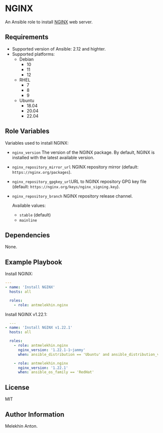 NGINX
=====

An Ansible role to install [NGINX](https://www.nginx.com/) web server.

Requirements
------------

- Supported version of Ansible: 2.12 and highter.
- Supported platforms:
  - Debian
    - 10
    - 11
    - 12
  - RHEL
    - 7
    - 8
    - 9
  - Ubuntu
    - 18.04
    - 20.04
    - 22.04

Role Variables
--------------

Variables used to install NGINX:

- `nginx_version` The version of the NGINX package. By default, NGINX is installed with the latest available version.
- `nginx_repository_mirror_url` NGINX repository mirror (default: `https://nginx.org/packages`).
- `nginx_repository_gpgkey_url`URL to NGINX repository GPG key file (default: `https://nginx.org/keys/nginx_signing.key`).
- `nginx_repository_branch` NGINX repository release channel.

  Available values:
  - `stable` (default)
  - `mainline`

Dependencies
------------

None.

Example Playbook
----------------

Install NGINX:

```yaml
---
- name: 'Install NGINX'
  hosts: all

  roles:
    - role: antmelekhin.nginx
```

Install NGINX v1.22.1:

```yaml
  ---
- name: 'Install NGINX v1.22.1'
  hosts: all

  roles:
    - role: antmelekhin.nginx
      nginx_version: '1.22.1-1~jammy'
      when: ansible_distribution == 'Ubuntu' and ansible_distribution_version is version('22.04', '=')

    - role: antmelekhin.nginx
      nginx_version: '1.22.1'
      when: ansible_os_family == 'RedHat'
```

License
-------

MIT

Author Information
------------------

Melekhin Anton.
